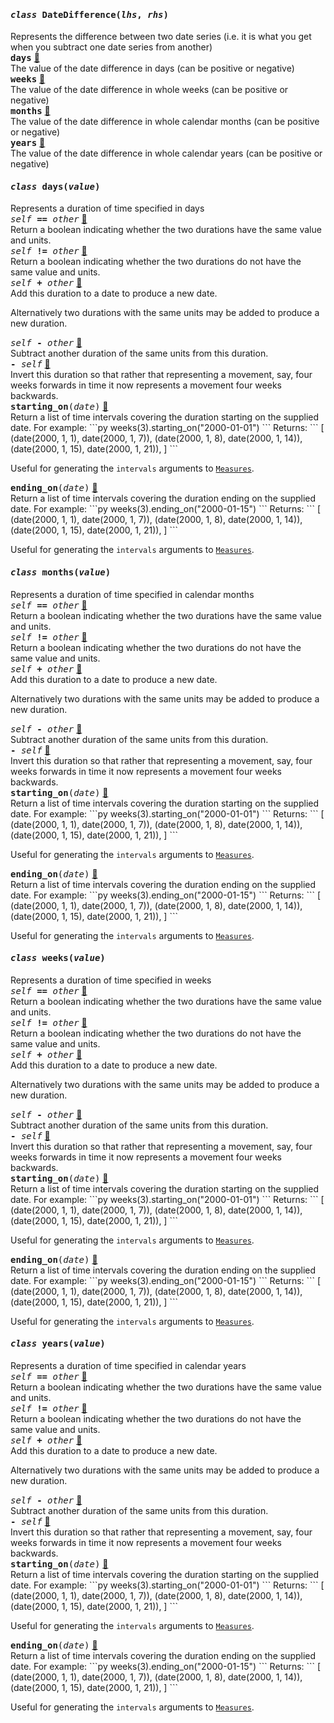 <h4 class="attr-heading" id="DateDifference" data-toc-label="DateDifference" markdown>
  <tt><em>class</em> <strong>DateDifference</strong>(<em>lhs</em>, <em>rhs</em>)</tt>
</h4>

<div markdown="block" class="indent">
Represents the difference between two date series (i.e. it is what you get when you
subtract one date series from another)
<div class="attr-heading" id="DateDifference.days">
  <tt><strong>days</strong></tt>
  <a class="headerlink" href="#DateDifference.days" title="Permanent link">🔗</a>
</div>
<div markdown="block" class="indent">
The value of the date difference in days (can be positive or negative)
</div>

<div class="attr-heading" id="DateDifference.weeks">
  <tt><strong>weeks</strong></tt>
  <a class="headerlink" href="#DateDifference.weeks" title="Permanent link">🔗</a>
</div>
<div markdown="block" class="indent">
The value of the date difference in whole weeks (can be positive or negative)
</div>

<div class="attr-heading" id="DateDifference.months">
  <tt><strong>months</strong></tt>
  <a class="headerlink" href="#DateDifference.months" title="Permanent link">🔗</a>
</div>
<div markdown="block" class="indent">
The value of the date difference in whole calendar months (can be positive or
negative)
</div>

<div class="attr-heading" id="DateDifference.years">
  <tt><strong>years</strong></tt>
  <a class="headerlink" href="#DateDifference.years" title="Permanent link">🔗</a>
</div>
<div markdown="block" class="indent">
The value of the date difference in whole calendar years (can be positive or
negative)
</div>

</div>


<h4 class="attr-heading" id="days" data-toc-label="days" markdown>
  <tt><em>class</em> <strong>days</strong>(<em>value</em>)</tt>
</h4>

<div markdown="block" class="indent">
Represents a duration of time specified in days
<div class="attr-heading" id="days.eq">
  <tt><em>self</em> <strong>==</strong> <em>other</em></tt>
  <a class="headerlink" href="#days.eq" title="Permanent link">🔗</a>
</div>
<div markdown="block" class="indent">
Return a boolean indicating whether the two durations have the same value and units.
</div>

<div class="attr-heading" id="days.ne">
  <tt><em>self</em> <strong>!=</strong> <em>other</em></tt>
  <a class="headerlink" href="#days.ne" title="Permanent link">🔗</a>
</div>
<div markdown="block" class="indent">
Return a boolean indicating whether the two durations do not have the same value
and units.
</div>

<div class="attr-heading" id="days.add">
  <tt><em>self</em> <strong>+</strong> <em>other</em></tt>
  <a class="headerlink" href="#days.add" title="Permanent link">🔗</a>
</div>
<div markdown="block" class="indent">
Add this duration to a date to produce a new date.

Alternatively two durations with the same units may be added to produce a new duration.
</div>

<div class="attr-heading" id="days.sub">
  <tt><em>self</em> <strong>-</strong> <em>other</em></tt>
  <a class="headerlink" href="#days.sub" title="Permanent link">🔗</a>
</div>
<div markdown="block" class="indent">
Subtract another duration of the same units from this duration.
</div>

<div class="attr-heading" id="days.neg">
  <tt><em></em> <strong>-</strong> <em>self</em></tt>
  <a class="headerlink" href="#days.neg" title="Permanent link">🔗</a>
</div>
<div markdown="block" class="indent">
Invert this duration so that rather that representing a movement, say, four
weeks forwards in time it now represents a movement four weeks backwards.
</div>

<div class="attr-heading" id="days.starting_on">
  <tt><strong>starting_on</strong>(<em>date</em>)</tt>
  <a class="headerlink" href="#days.starting_on" title="Permanent link">🔗</a>
</div>
<div markdown="block" class="indent">
Return a list of time intervals covering the duration starting on the supplied
date. For example:
```py
weeks(3).starting_on("2000-01-01")
```
Returns:
```
[
    (date(2000, 1, 1), date(2000, 1, 7)),
    (date(2000, 1, 8), date(2000, 1, 14)),
    (date(2000, 1, 15), date(2000, 1, 21)),
]
```

Useful for generating the `intervals` arguments to [`Measures`](#Measures).
</div>

<div class="attr-heading" id="days.ending_on">
  <tt><strong>ending_on</strong>(<em>date</em>)</tt>
  <a class="headerlink" href="#days.ending_on" title="Permanent link">🔗</a>
</div>
<div markdown="block" class="indent">
Return a list of time intervals covering the duration ending on the supplied
date. For example:
```py
weeks(3).ending_on("2000-01-15")
```
Returns:
```
[
    (date(2000, 1, 1), date(2000, 1, 7)),
    (date(2000, 1, 8), date(2000, 1, 14)),
    (date(2000, 1, 15), date(2000, 1, 21)),
]
```

Useful for generating the `intervals` arguments to [`Measures`](#Measures).
</div>

</div>


<h4 class="attr-heading" id="months" data-toc-label="months" markdown>
  <tt><em>class</em> <strong>months</strong>(<em>value</em>)</tt>
</h4>

<div markdown="block" class="indent">
Represents a duration of time specified in calendar months
<div class="attr-heading" id="months.eq">
  <tt><em>self</em> <strong>==</strong> <em>other</em></tt>
  <a class="headerlink" href="#months.eq" title="Permanent link">🔗</a>
</div>
<div markdown="block" class="indent">
Return a boolean indicating whether the two durations have the same value and units.
</div>

<div class="attr-heading" id="months.ne">
  <tt><em>self</em> <strong>!=</strong> <em>other</em></tt>
  <a class="headerlink" href="#months.ne" title="Permanent link">🔗</a>
</div>
<div markdown="block" class="indent">
Return a boolean indicating whether the two durations do not have the same value
and units.
</div>

<div class="attr-heading" id="months.add">
  <tt><em>self</em> <strong>+</strong> <em>other</em></tt>
  <a class="headerlink" href="#months.add" title="Permanent link">🔗</a>
</div>
<div markdown="block" class="indent">
Add this duration to a date to produce a new date.

Alternatively two durations with the same units may be added to produce a new duration.
</div>

<div class="attr-heading" id="months.sub">
  <tt><em>self</em> <strong>-</strong> <em>other</em></tt>
  <a class="headerlink" href="#months.sub" title="Permanent link">🔗</a>
</div>
<div markdown="block" class="indent">
Subtract another duration of the same units from this duration.
</div>

<div class="attr-heading" id="months.neg">
  <tt><em></em> <strong>-</strong> <em>self</em></tt>
  <a class="headerlink" href="#months.neg" title="Permanent link">🔗</a>
</div>
<div markdown="block" class="indent">
Invert this duration so that rather that representing a movement, say, four
weeks forwards in time it now represents a movement four weeks backwards.
</div>

<div class="attr-heading" id="months.starting_on">
  <tt><strong>starting_on</strong>(<em>date</em>)</tt>
  <a class="headerlink" href="#months.starting_on" title="Permanent link">🔗</a>
</div>
<div markdown="block" class="indent">
Return a list of time intervals covering the duration starting on the supplied
date. For example:
```py
weeks(3).starting_on("2000-01-01")
```
Returns:
```
[
    (date(2000, 1, 1), date(2000, 1, 7)),
    (date(2000, 1, 8), date(2000, 1, 14)),
    (date(2000, 1, 15), date(2000, 1, 21)),
]
```

Useful for generating the `intervals` arguments to [`Measures`](#Measures).
</div>

<div class="attr-heading" id="months.ending_on">
  <tt><strong>ending_on</strong>(<em>date</em>)</tt>
  <a class="headerlink" href="#months.ending_on" title="Permanent link">🔗</a>
</div>
<div markdown="block" class="indent">
Return a list of time intervals covering the duration ending on the supplied
date. For example:
```py
weeks(3).ending_on("2000-01-15")
```
Returns:
```
[
    (date(2000, 1, 1), date(2000, 1, 7)),
    (date(2000, 1, 8), date(2000, 1, 14)),
    (date(2000, 1, 15), date(2000, 1, 21)),
]
```

Useful for generating the `intervals` arguments to [`Measures`](#Measures).
</div>

</div>


<h4 class="attr-heading" id="weeks" data-toc-label="weeks" markdown>
  <tt><em>class</em> <strong>weeks</strong>(<em>value</em>)</tt>
</h4>

<div markdown="block" class="indent">
Represents a duration of time specified in weeks
<div class="attr-heading" id="weeks.eq">
  <tt><em>self</em> <strong>==</strong> <em>other</em></tt>
  <a class="headerlink" href="#weeks.eq" title="Permanent link">🔗</a>
</div>
<div markdown="block" class="indent">
Return a boolean indicating whether the two durations have the same value and units.
</div>

<div class="attr-heading" id="weeks.ne">
  <tt><em>self</em> <strong>!=</strong> <em>other</em></tt>
  <a class="headerlink" href="#weeks.ne" title="Permanent link">🔗</a>
</div>
<div markdown="block" class="indent">
Return a boolean indicating whether the two durations do not have the same value
and units.
</div>

<div class="attr-heading" id="weeks.add">
  <tt><em>self</em> <strong>+</strong> <em>other</em></tt>
  <a class="headerlink" href="#weeks.add" title="Permanent link">🔗</a>
</div>
<div markdown="block" class="indent">
Add this duration to a date to produce a new date.

Alternatively two durations with the same units may be added to produce a new duration.
</div>

<div class="attr-heading" id="weeks.sub">
  <tt><em>self</em> <strong>-</strong> <em>other</em></tt>
  <a class="headerlink" href="#weeks.sub" title="Permanent link">🔗</a>
</div>
<div markdown="block" class="indent">
Subtract another duration of the same units from this duration.
</div>

<div class="attr-heading" id="weeks.neg">
  <tt><em></em> <strong>-</strong> <em>self</em></tt>
  <a class="headerlink" href="#weeks.neg" title="Permanent link">🔗</a>
</div>
<div markdown="block" class="indent">
Invert this duration so that rather that representing a movement, say, four
weeks forwards in time it now represents a movement four weeks backwards.
</div>

<div class="attr-heading" id="weeks.starting_on">
  <tt><strong>starting_on</strong>(<em>date</em>)</tt>
  <a class="headerlink" href="#weeks.starting_on" title="Permanent link">🔗</a>
</div>
<div markdown="block" class="indent">
Return a list of time intervals covering the duration starting on the supplied
date. For example:
```py
weeks(3).starting_on("2000-01-01")
```
Returns:
```
[
    (date(2000, 1, 1), date(2000, 1, 7)),
    (date(2000, 1, 8), date(2000, 1, 14)),
    (date(2000, 1, 15), date(2000, 1, 21)),
]
```

Useful for generating the `intervals` arguments to [`Measures`](#Measures).
</div>

<div class="attr-heading" id="weeks.ending_on">
  <tt><strong>ending_on</strong>(<em>date</em>)</tt>
  <a class="headerlink" href="#weeks.ending_on" title="Permanent link">🔗</a>
</div>
<div markdown="block" class="indent">
Return a list of time intervals covering the duration ending on the supplied
date. For example:
```py
weeks(3).ending_on("2000-01-15")
```
Returns:
```
[
    (date(2000, 1, 1), date(2000, 1, 7)),
    (date(2000, 1, 8), date(2000, 1, 14)),
    (date(2000, 1, 15), date(2000, 1, 21)),
]
```

Useful for generating the `intervals` arguments to [`Measures`](#Measures).
</div>

</div>


<h4 class="attr-heading" id="years" data-toc-label="years" markdown>
  <tt><em>class</em> <strong>years</strong>(<em>value</em>)</tt>
</h4>

<div markdown="block" class="indent">
Represents a duration of time specified in calendar years
<div class="attr-heading" id="years.eq">
  <tt><em>self</em> <strong>==</strong> <em>other</em></tt>
  <a class="headerlink" href="#years.eq" title="Permanent link">🔗</a>
</div>
<div markdown="block" class="indent">
Return a boolean indicating whether the two durations have the same value and units.
</div>

<div class="attr-heading" id="years.ne">
  <tt><em>self</em> <strong>!=</strong> <em>other</em></tt>
  <a class="headerlink" href="#years.ne" title="Permanent link">🔗</a>
</div>
<div markdown="block" class="indent">
Return a boolean indicating whether the two durations do not have the same value
and units.
</div>

<div class="attr-heading" id="years.add">
  <tt><em>self</em> <strong>+</strong> <em>other</em></tt>
  <a class="headerlink" href="#years.add" title="Permanent link">🔗</a>
</div>
<div markdown="block" class="indent">
Add this duration to a date to produce a new date.

Alternatively two durations with the same units may be added to produce a new duration.
</div>

<div class="attr-heading" id="years.sub">
  <tt><em>self</em> <strong>-</strong> <em>other</em></tt>
  <a class="headerlink" href="#years.sub" title="Permanent link">🔗</a>
</div>
<div markdown="block" class="indent">
Subtract another duration of the same units from this duration.
</div>

<div class="attr-heading" id="years.neg">
  <tt><em></em> <strong>-</strong> <em>self</em></tt>
  <a class="headerlink" href="#years.neg" title="Permanent link">🔗</a>
</div>
<div markdown="block" class="indent">
Invert this duration so that rather that representing a movement, say, four
weeks forwards in time it now represents a movement four weeks backwards.
</div>

<div class="attr-heading" id="years.starting_on">
  <tt><strong>starting_on</strong>(<em>date</em>)</tt>
  <a class="headerlink" href="#years.starting_on" title="Permanent link">🔗</a>
</div>
<div markdown="block" class="indent">
Return a list of time intervals covering the duration starting on the supplied
date. For example:
```py
weeks(3).starting_on("2000-01-01")
```
Returns:
```
[
    (date(2000, 1, 1), date(2000, 1, 7)),
    (date(2000, 1, 8), date(2000, 1, 14)),
    (date(2000, 1, 15), date(2000, 1, 21)),
]
```

Useful for generating the `intervals` arguments to [`Measures`](#Measures).
</div>

<div class="attr-heading" id="years.ending_on">
  <tt><strong>ending_on</strong>(<em>date</em>)</tt>
  <a class="headerlink" href="#years.ending_on" title="Permanent link">🔗</a>
</div>
<div markdown="block" class="indent">
Return a list of time intervals covering the duration ending on the supplied
date. For example:
```py
weeks(3).ending_on("2000-01-15")
```
Returns:
```
[
    (date(2000, 1, 1), date(2000, 1, 7)),
    (date(2000, 1, 8), date(2000, 1, 14)),
    (date(2000, 1, 15), date(2000, 1, 21)),
]
```

Useful for generating the `intervals` arguments to [`Measures`](#Measures).
</div>

</div>
